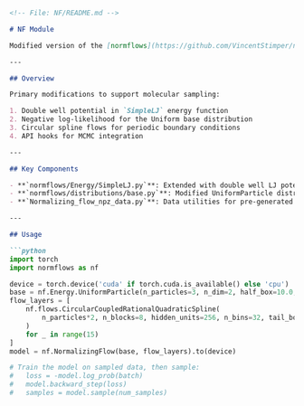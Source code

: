 
```markdown
<!-- File: NF/README.md -->

# NF Module

Modified version of the [normflows](https://github.com/VincentStimper/normalizing-flows) package, adapted for molecular systems.

---

## Overview

Primary modifications to support molecular sampling:

1. Double well potential in `SimpleLJ` energy function  
2. Negative log‐likelihood for the Uniform base distribution  
3. Circular spline flows for periodic boundary conditions  
4. API hooks for MCMC integration  

---

## Key Components

- **`normflows/Energy/SimpleLJ.py`**: Extended with double well LJ potential  
- **`normflows/distributions/base.py`**: Modified UniformParticle distribution  
- **`Normalizing_flow_npz_data.py`**: Data utilities for pre‐generated trajectories  

---

## Usage

```python
import torch
import normflows as nf

device = torch.device('cuda' if torch.cuda.is_available() else 'cpu')
base = nf.Energy.UniformParticle(n_particles=3, n_dim=2, half_box=10.0, device=device)
flow_layers = [
    nf.flows.CircularCoupledRationalQuadraticSpline(
        n_particles*2, n_blocks=8, hidden_units=256, n_bins=32, tail_bound=10.0
    )
    for _ in range(15)
]
model = nf.NormalizingFlow(base, flow_layers).to(device)

# Train the model on sampled data, then sample:
#   loss = -model.log_prob(batch)
#   model.backward_step(loss)
#   samples = model.sample(num_samples)
```